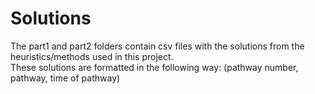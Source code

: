 # Solutions
The part1 and part2 folders contain csv files with the solutions from the heuristics/methods used in this project.\
These solutions are formatted in the following way:
(pathway number, pathway, time of pathway)
